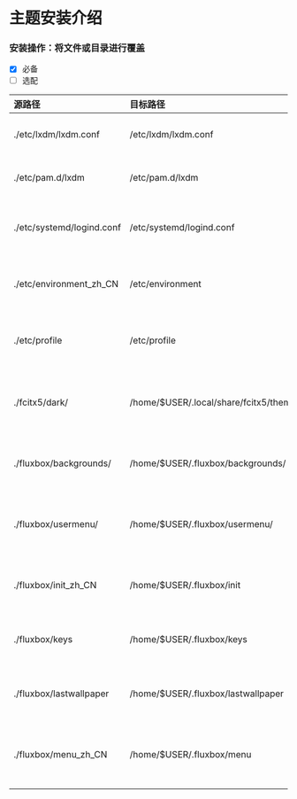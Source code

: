 # 主题安装介绍

### 安装操作：将文件或目录进行覆盖
- [x] 必备
- [ ] 选配

| 源路径 | 目标路径 | 配置说明 | 注 |
| :--- | :--- | :--- | :--- |
| ./etc/lxdm/lxdm.conf | /etc/lxdm/lxdm.conf | 登陆器访问配置文件 | <ul><li>- [x]</li></ul> | 
| ./etc/pam.d/lxdm | /etc/pam.d/lxdm | 登录器访问用户权限设置| <ul><li>- [x]</li></ul> |
| ./etc/systemd/logind.conf | /etc/systemd/logind.conf | 针对笔记本电脑禁用盒盖熄屏设置 | <ul><li>- [ ]</li></ul> |
| ./etc/environment_zh_CN | /etc/environment | 增加对fcitx输入法支持的环境变量 | <ul><li>- [x]</li></ul> |
| ./etc/profile | /etc/profile | 增加对sbin/脚本目录支持的path | <ul><li>- [x]</li></ul> |
| ./fcitx5/dark/ | /home/$USER/.local/share/fcitx5/themes/dark/ | 增加Fcitx5输入法主题Darkarch的支持 | <ul><li>- [ ]</li></ul> |
| ./fluxbox/backgrounds/ | /home/$USER/.fluxbox/backgrounds/ | 增加对Darkarch主题壁纸的支持 | <ul><li>- [x]</li></ul> |
| ./fluxbox/usermenu/ | /home/$USER/.fluxbox/usermenu/ | 增加对Darkarch用户分类自定义菜单的支持 | <ul><li>- [ ]</li></ul> |
| ./fluxbox/init_zh_CN | /home/$USER/.fluxbox/init | 增加Darkarch默认配置的支持 | <ul><li>- [x]</li></ul> |
| ./fluxbox/keys | /home/$USER/.fluxbox/keys | 增加对Darkarch快捷键位的支持 | <ul><li>- [x]</li></ul> |
| ./fluxbox/lastwallpaper | /home/$USER/.fluxbox/lastwallpaper | 使Darkarch默认壁纸配置生效 | <ul><li>- [x]</li></ul> |
| ./fluxbox/menu_zh_CN | /home/$USER/.fluxbox/menu | 增加对Darkarch默认初始菜单的支持 | <ul><li>- [x]</li></ul> |


